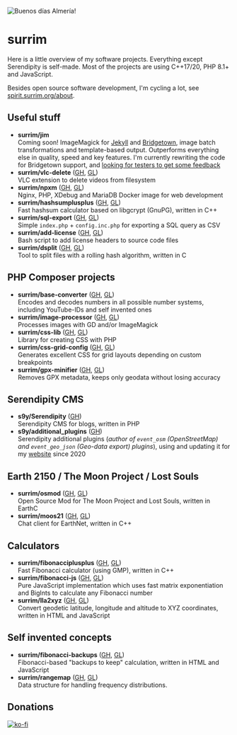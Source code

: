 ![Buenos días Almería!](https://gitlab.com/surrim/surrim/-/raw/main/coast-almeria.webp)

# surrim

Here is a little overview of my software projects. Everything except Serendipity is self-made. Most of the projects are using C++17/20, PHP 8.1+ and JavaScript.

Besides open source software development, I'm cycling a lot, see [spirit.surrim.org/about](https://spirit.surrim.org/about).

## Useful stuff

- **surrim/jim**  
  Coming soon! ImageMagick for [Jekyll](https://jekyllrb.com/) and [Bridgetown](https://www.bridgetownrb.com/), image batch transformations and template-based output. Outperforms everything else in quality, speed and key features. I'm currently rewriting the code for Bridgetown support, and <u>looking for testers to get some feedback</u>
- **surrim/vlc-delete** ([GH](https://github.com/surrim/vlc-delete), [GL](https://gitlab.com/surrim/vlc-delete))  
  VLC extension to delete videos from filesystem
- **surrim/npxm** ([GH](https://github.com/surrim/npxm), [GL](https://gitlab.com/surrim/npxm))  
  Nginx, PHP, XDebug and MariaDB Docker image for web development
- **surrim/hashsumplusplus** ([GH](https://github.com/surrim/hashsumplusplus), [GL](https://gitlab.com/surrim/hashsumplusplus))  
  Fast hashsum calculator based on libgcrypt (GnuPG), written in C++
- **surrim/sql-export** ([GH](https://github.com/surrim/sql-export), [GL](https://gitlab.com/surrim/sql-export))  
  Simple `index.php` + `config.inc.php` for exporting a SQL query as CSV
- **surrim/add-license** ([GH](https://github.com/surrim/add-license), [GL](https://gitlab.com/surrim/add-license))  
  Bash script to add license headers to source code files
- **surrim/dsplit** ([GH](https://github.com/surrim/dsplit), [GL](https://gitlab.com/surrim/dsplit))  
  Tool to split files with a rolling hash algorithm, written in C

## PHP Composer projects

- **surrim/base-converter** ([GH](https://github.com/surrim/base-converter), [GL](https://gitlab.com/surrim/base-converter))  
  Encodes and decodes numbers in all possible number systems, including YouTube-IDs and self invented ones
- **surrim/image-processor** ([GH](https://github.com/surrim/image-processor), [GL](https://gitlab.com/surrim/image-processor))  
  Processes images with GD and/or ImageMagick
- **surrim/css-lib** ([GH](https://github.com/surrim/css-lib), [GL](https://gitlab.com/surrim/css-lib))  
  Library for creating CSS with PHP
- **surrim/css-grid-config** ([GH](https://github.com/surrim/css-grid-config), [GL](https://gitlab.com/surrim/css-grid-config))  
  Generates excellent CSS for grid layouts depending on custom breakpoints
- **surrim/gpx-minifier** ([GH](https://github.com/surrim/gpx-minifier), [GL](https://gitlab.com/surrim/gpx-minifier))  
  Removes GPX metadata, keeps only geodata without losing accuracy

## Serendipity CMS

- **s9y/Serendipity** ([GH](https://github.com/s9y/Serendipity))  
  Serendipity CMS for blogs, written in PHP
- **s9y/additional_plugins** ([GH](https://github.com/s9y/additional_plugins))  
  Serendipity additional plugins (_author of `event_osm` (OpenStreetMap) and `event_geo_json` (Geo-data export) plugins_), using and updating it for my [website](https://spirit.surrim.org/) since 2020

## Earth 2150 / The Moon Project / Lost Souls

- **surrim/osmod** ([GH](https://github.com/surrim/osmod), [GL](https://gitlab.com/surrim/osmod))  
  Open Source Mod for The Moon Project and Lost Souls, written in EarthC
- **surrim/moos21** ([GH](https://github.com/surrim/moos21), [GL](https://gitlab.com/surrim/moos21))  
  Chat client for EarthNet, written in C++

## Calculators

- **surrim/fibonacciplusplus** ([GH](https://github.com/surrim/fibonacciplusplus), [GL](https://gitlab.com/surrim/fibonacciplusplus))  
  Fast Fibonacci calculator (using GMP), written in C++
- **surrim/fibonacci-js** ([GH](https://github.com/surrim/fibonacci-js), [GL](https://gitlab.com/surrim/fibonacci-js))  
  Pure JavaScript implementation which uses fast matrix exponentiation and BigInts to calculate any Fibonacci number
- **surrim/lla2xyz** ([GH](https://github.com/surrim/lla2xyz), [GL](https://gitlab.com/surrim/lla2xyz))  
  Convert geodetic latitude, longitude and altitude to XYZ coordinates, written in HTML and JavaScript

## Self invented concepts

- **surrim/fibonacci-backups** ([GH](https://github.com/surrim/fibonacci-backups), [GL](https://gitlab.com/surrim/fibonacci-backups))  
  Fibonacci-based "backups to keep" calculation, written in HTML and JavaScript
- **surrim/rangemap** ([GH](https://github.com/surrim/rangemap), [GL](https://gitlab.com/surrim/rangemap))  
  Data structure for handling frequency distributions.

## Donations

[![ko-fi](https://ko-fi.com/img/githubbutton_sm.svg)](https://ko-fi.com/T6T0N46MV)
